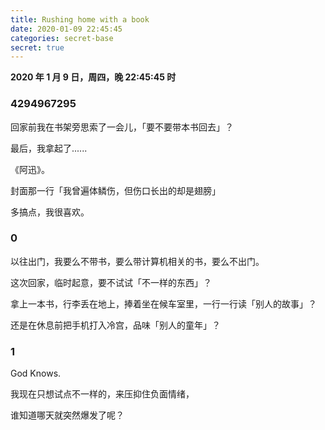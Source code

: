 ```yaml
---
title: Rushing home with a book
date: 2020-01-09 22:45:45
categories: secret-base
secret: true
---
```


**2020 年 1 月 9 日，周四，晚 22:45:45 时**

<!-- more -->

### 4294967295
回家前我在书架旁思索了一会儿，「要不要带本书回去」？

最后，我拿起了......

《阿迅》。

封面那一行「我曾遍体鳞伤，但伤口长出的却是翅膀」

多搞点，我很喜欢。

### 0
以往出门，我要么不带书，要么带计算机相关的书，要么不出门。

这次回家，临时起意，要不试试「不一样的东西」？

拿上一本书，行李丢在地上，捧着坐在候车室里，一行一行读「别人的故事」？

还是在休息前把手机打入冷宫，品味「别人的童年」？


### 1
God Knows. 

我现在只想试点不一样的，来压抑住负面情绪，

谁知道哪天就突然爆发了呢？
